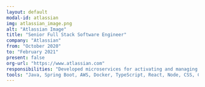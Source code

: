 ```yaml
---
layout: default
modal-id: atlassian
img: atlassian_image.png
alt: "Atlassian Image"
title: "Senior Full Stack Software Engineer"
company: "Atlassian"
from: "October 2020"
to: "February 2021"
present: false
org-url: "https://www.atlassian.com"
responsibilities: "Developed microservices for activating and managing service provider integrations; worked on automating test executions across Atlassian products."
tools: "Java, Spring Boot, AWS, Docker, TypeScript, React, Node, CSS, CI/CD, BitBucket, Jenkins, Jira, Confluence"
---
```

